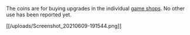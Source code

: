 The coins are for buying upgrades in the individual [game shops](https://www.fancade.com/wiki/How%20to%20use%20the%20shop%20system.md). No other use has been reported yet.

[[/uploads/Screenshot_20210609-191544.png]]
